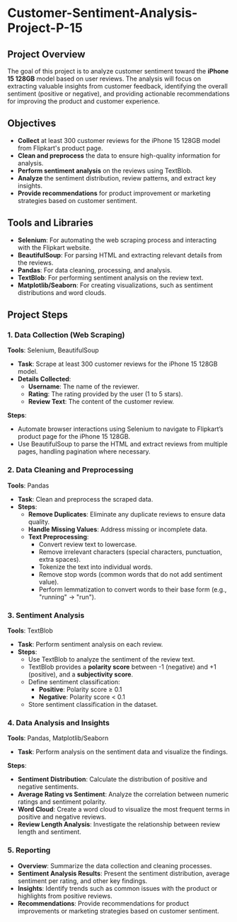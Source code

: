 # Customer-Sentiment-Analysis-Project-P-15

## Project Overview

The goal of this project is to analyze customer sentiment toward the **iPhone 15 128GB** model based on user reviews.
The analysis will focus on extracting valuable insights from customer feedback, identifying the overall sentiment (positive or negative),
and providing actionable recommendations for improving the product and customer experience.

## Objectives

- **Collect** at least 300 customer reviews for the iPhone 15 128GB model from Flipkart's product page.
- **Clean and preprocess** the data to ensure high-quality information for analysis.
- **Perform sentiment analysis** on the reviews using TextBlob.
- **Analyze** the sentiment distribution, review patterns, and extract key insights.
- **Provide recommendations** for product improvement or marketing strategies based on customer sentiment.

## Tools and Libraries

- **Selenium**: For automating the web scraping process and interacting with the Flipkart website.
- **BeautifulSoup**: For parsing HTML and extracting relevant details from the reviews.
- **Pandas**: For data cleaning, processing, and analysis.
- **TextBlob**: For performing sentiment analysis on the review text.
- **Matplotlib/Seaborn**: For creating visualizations, such as sentiment distributions and word clouds.

## Project Steps

### 1. Data Collection (Web Scraping)

**Tools**: Selenium, BeautifulSoup

- **Task**: Scrape at least 300 customer reviews for the iPhone 15 128GB model.
- **Details Collected**:
  - **Username**: The name of the reviewer.
  - **Rating**: The rating provided by the user (1 to 5 stars).
  - **Review Text**: The content of the customer review.
  
**Steps**:
- Automate browser interactions using Selenium to navigate to Flipkart’s product page for the iPhone 15 128GB.
- Use BeautifulSoup to parse the HTML and extract reviews from multiple pages, handling pagination where necessary.

### 2. Data Cleaning and Preprocessing

**Tools**: Pandas

- **Task**: Clean and preprocess the scraped data.
- **Steps**:
  - **Remove Duplicates**: Eliminate any duplicate reviews to ensure data quality.
  - **Handle Missing Values**: Address missing or incomplete data.
  - **Text Preprocessing**:
    - Convert review text to lowercase.
    - Remove irrelevant characters (special characters, punctuation, extra spaces).
    - Tokenize the text into individual words.
    - Remove stop words (common words that do not add sentiment value).
    - Perform lemmatization to convert words to their base form (e.g., "running" → "run").

### 3. Sentiment Analysis

**Tools**: TextBlob

- **Task**: Perform sentiment analysis on each review.
- **Steps**:
  - Use TextBlob to analyze the sentiment of the review text.
  - TextBlob provides a **polarity score** between -1 (negative) and +1 (positive), and a **subjectivity score**.
  - Define sentiment classification:
    - **Positive**: Polarity score ≥ 0.1
    - **Negative**: Polarity score < 0.1
  - Store sentiment classification in the dataset.

### 4. Data Analysis and Insights

**Tools**: Pandas, Matplotlib/Seaborn

- **Task**: Perform analysis on the sentiment data and visualize the findings.
  
**Steps**:
- **Sentiment Distribution**: Calculate the distribution of positive and negative sentiments.
- **Average Rating vs Sentiment**: Analyze the correlation between numeric ratings and sentiment polarity.
- **Word Cloud**: Create a word cloud to visualize the most frequent terms in positive and negative reviews.
- **Review Length Analysis**: Investigate the relationship between review length and sentiment.

### 5. Reporting

- **Overview**: Summarize the data collection and cleaning processes.
- **Sentiment Analysis Results**: Present the sentiment distribution, average sentiment per rating, and other key findings.
- **Insights**: Identify trends such as common issues with the product or highlights from positive reviews.
- **Recommendations**: Provide recommendations for product improvements or marketing strategies based on customer sentiment.

